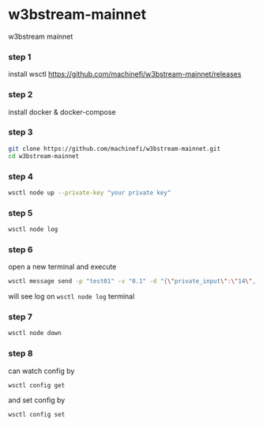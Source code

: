 # w3bstream-mainnet
w3bstream mainnet

### step 1
install wsctl https://github.com/machinefi/w3bstream-mainnet/releases

### step 2
install docker & docker-compose

### step 3
```bash
git clone https://github.com/machinefi/w3bstream-mainnet.git
cd w3bstream-mainnet
```

### step 4
```bash
wsctl node up --private-key "your private key"
```

### step 5
```bash
wsctl node log
```

### step 6 
open a new terminal and execute
```bash
wsctl message send -p "test01" -v "0.1" -d "{\"private_input\":\"14\", \"public_input\":\"3,34\", \"receipt_type\":\"Stark\"}"
```
will see log on `wsctl node log` terminal

### step 7
```bash
wsctl node down
```

### step 8
can watch config by 
```bash
wsctl config get
```
and set config by 
```bash
wsctl config set
```